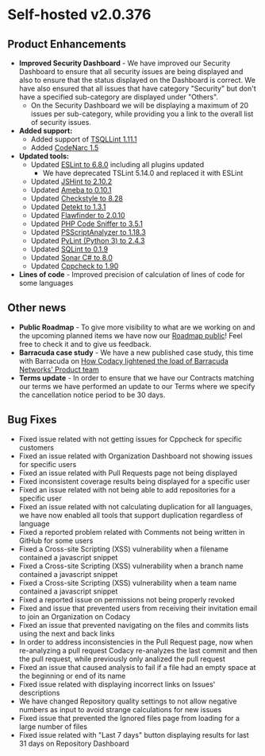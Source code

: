 # Self-hosted v2.0.376

## Product Enhancements

-   <span
    style="font-family: -apple-system, BlinkMacSystemFont, 'Segoe UI', Helvetica, Arial, sans-serif;">**Improved
    Security Dashboard** - <span
    sheets-value="{&quot;1&quot;:2,&quot;2&quot;:&quot;We have improved our Security Dashboard to ensure that all security issues are displayed and so it now ensures that the status displayed on the Dashboard is correct. We have also ensured that ally a issues that have category \&quot;Security\&quot; but don't have a specified sub-category are displayed under \&quot;Others\&quot;. &quot;}"
    sheets-userformat="{&quot;2&quot;:513,&quot;3&quot;:{&quot;1&quot;:0},&quot;12&quot;:0}">We
    have improved our Security Dashboard to ensure that all security
    issues are being displayed and also to ensure that the status
    displayed on the Dashboard is correct. We have also ensured that all
    issues that have category "Security" but don't have a specified
    sub-category are displayed under "Others".</span></span>
    -   On the Security Dashboard we will be displaying a maximum of 20
        issues per sub-category, while providing you a link to the
        overall list of security issues.
-   **Added support:**
    -   Added support of [TSQLLint
        1.11.1](https://github.com/tsqllint/tsqllint/releases/tag/v1.11.1)
    -   Added [CodeNarc
        1.5](https://github.com/CodeNarc/CodeNarc/releases/tag/v1.5)
-   **<span
    style="font-family: -apple-system, BlinkMacSystemFont, 'Segoe UI', Helvetica, Arial, sans-serif;">Updated
    tools:</span>** 
    -   <span
        style="font-family: -apple-system, BlinkMacSystemFont, 'Segoe UI', Helvetica, Arial, sans-serif;">Updated
        [ESLint to
        6.8.0](https://github.com/eslint/eslint/releases/tag/v6.8.0)
        including all plugins updated</span>
        -   <span
            style="font-family: -apple-system, BlinkMacSystemFont, 'Segoe UI', Helvetica, Arial, sans-serif;">We
            have deprecated TSLint 5.14.0 and replaced it with
            ESLint</span>
    -   Updated [JSHint to
        2.10.2](https://github.com/jshint/jshint/releases/tag/2.10.2)
    -   Updated [Ameba to
        0.10.1](https://shardbox.org/shards/ameba/releases/0.10.1)
    -   Updated [Checkstyle to
        8.28](https://github.com/checkstyle/checkstyle/releases/tag/checkstyle-8.28)
    -   Updated [Detekt to
        1.3.1](https://github.com/arturbosch/detekt/releases/tag/1.3.1)
    -   Updated [Flawfinder to
        2.0.10](https://github.com/david-a-wheeler/flawfinder/releases/tag/2.0.10)
    -   Updated [PHP Code Sniffer to
        3.5.1](https://github.com/squizlabs/PHP_CodeSniffer/releases/tag/3.5.1)
    -   Updated [PSScriptAnalyzer to
        1.18.3](https://github.com/PowerShell/PSScriptAnalyzer/releases/tag/1.18.3)
    -   Updated [PyLint (Python 3) to
        2.4.3](https://github.com/PyCQA/pylint/releases/tag/pylint-2.4.3)
    -   Updated [SQLint to
        0.1.9](https://rubygems.org/gems/sqlint/versions/0.1.9)
    -   Updated [Sonar C# to
        8.0](https://github.com/SonarSource/sonar-dotnet/releases/tag/8.0.0.9566)
    -   Updated [Cppcheck to
        1.90](https://sourceforge.net/p/cppcheck/news/2019/12/cppcheck-190/)
-   **Lines of code** - Improved precision of calculation of lines of
    code for some languages

## Other news

-   **Public Roadmap** - To give more visibility to what are we working
    on and the upcoming planned items we have now our [Roadmap
    public](https://roadmap.codacy.com/)! Feel free to check it and to
    give us feedback.
-   **Barracuda case study** - We have a new published case study, this
    time with Barracuda on [How Codacy lightened the load of Barracuda
    Networks' Product team](https://www.codacy.com/case/barracuda)
-   **Terms update** - In order to ensure that we have our Contracts
    matching our terms we have performed an update to our Terms where we
    specify the cancellation notice period to be 30 days.

## Bug Fixes

-   Fixed issue related with not getting issues for Cppcheck for
    specific customers
-   Fixed an issue related with Organization Dashboard not showing
    issues for specific users
-   Fixed an issue related with Pull Requests page not being displayed
-   Fixed inconsistent coverage results being displayed for a specific
    user
-   Fixed an issue related with not being able to add repositories for a
    specific user
-   Fixed an issue related with not calculating duplication for all
    languages, we have now enabled all tools that support duplication
    regardless of language
-   Fixed a reported problem related with Comments not being written in
    GitHub for some users
-   Fixed a Cross-site Scripting (XSS) vulnerability when a filename
    contained a javascript snippet
-   Fixed a Cross-site Scripting (XSS) vulnerability when a branch name
    contained a javascript snippet
-   Fixed a Cross-site Scripting (XSS) vulnerability when a team name
    contained a javascript snippet
-   Fixed a reported issue on permissions not being properly revoked
-   Fixed and issue that prevented users from receiving their invitation
    email to join an Organization on Codacy
-   Fixed an issue that prevented navigating on the files and commits
    lists using the next and back links
-   In order to address inconsistencies in the Pull Request page, now
    when re-analyzing a pull request Codacy re-analyzes the last commit
    and then the pull request, while previously only analized the pull
    request
-   Fixed an issue that caused analysis to fail if a file had an empty
    space at the beginning or end of its name
-   Fixed issue related with displaying incorrect links on Issues'
    descriptions
-   We have changed Repository quality settings to not allow negative
    numbers as input to avoid strange calculations for new issues
-   Fixed issue that prevented the Ignored files page from loading for a
    large number of files
-   Fixed issue related with "Last 7 days" button displaying results for
    last 31 days on Repository Dashboard
